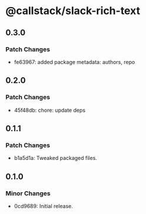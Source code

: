 # @callstack/slack-rich-text

## 0.3.0

### Patch Changes

- fe63967: added package metadata: authors, repo

## 0.2.0

### Patch Changes

- 45f48db: chore: update deps

## 0.1.1

### Patch Changes

- b1a5d1a: Tweaked packaged files.

## 0.1.0

### Minor Changes

- 0cd9689: Initial release.
